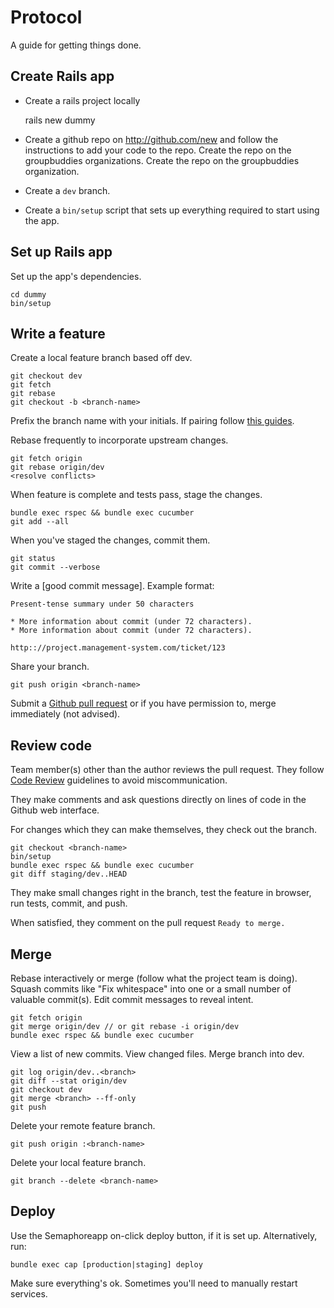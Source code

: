 Protocol
========

A guide for getting things done.

Create Rails app
----------------

* Create a rails project locally

    rails new dummy

* Create a github repo on http://github.com/new and follow the instructions to add
your code to the repo. Create the repo on the groupbuddies organizations. Create
the repo on the groupbuddies organization.

* Create a `dev` branch.

* Create a `bin/setup` script that sets up everything required to start using
the app.

Set up Rails app
----------------

Set up the app's dependencies.

    cd dummy
    bin/setup

Write a feature
---------------

Create a local feature branch based off dev.

    git checkout dev
    git fetch
    git rebase
    git checkout -b <branch-name>

Prefix the branch name with your initials. If pairing follow [this
guides](http://robots.thoughtbot.com/how-to-create-github-avatars-for-pairs).

Rebase frequently to incorporate upstream changes.

    git fetch origin
    git rebase origin/dev
    <resolve conflicts>

When feature is complete and tests pass, stage the changes.

    bundle exec rspec && bundle exec cucumber
    git add --all

When you've staged the changes, commit them.

    git status
    git commit --verbose

Write a [good commit message]. Example format:

    Present-tense summary under 50 characters

    * More information about commit (under 72 characters).
    * More information about commit (under 72 characters).

    http:://project.management-system.com/ticket/123

Share your branch.

    git push origin <branch-name>

Submit a [Github pull request](http://goo.gl/Kmdee) or if you have permission
to, merge immediately (not advised).

Review code
-----------

Team member(s) other than the author reviews the pull request. They follow
[Code Review](../code-review) guidelines to avoid
miscommunication.

They make comments and ask questions directly on lines of code in the Github
web interface.

For changes which they can make themselves, they check out the branch.

    git checkout <branch-name>
    bin/setup
    bundle exec rspec && bundle exec cucumber
    git diff staging/dev..HEAD

They make small changes right in the branch, test the feature in browser,
run tests, commit, and push.

When satisfied, they comment on the pull request `Ready to merge.`

Merge
-----

Rebase interactively or merge (follow what the project team is doing). Squash
commits like "Fix whitespace" into one or a small number of valuable commit(s).
Edit commit messages to reveal intent.

    git fetch origin
    git merge origin/dev // or git rebase -i origin/dev
    bundle exec rspec && bundle exec cucumber

View a list of new commits. View changed files. Merge branch into dev.

    git log origin/dev..<branch>
    git diff --stat origin/dev
    git checkout dev
    git merge <branch> --ff-only
    git push

Delete your remote feature branch.

    git push origin :<branch-name>

Delete your local feature branch.

    git branch --delete <branch-name>

Deploy
------

Use the Semaphoreapp on-click deploy button, if it is set up. Alternatively, run:

    bundle exec cap [production|staging] deploy

Make sure everything's ok. Sometimes you'll need to manually restart services.
